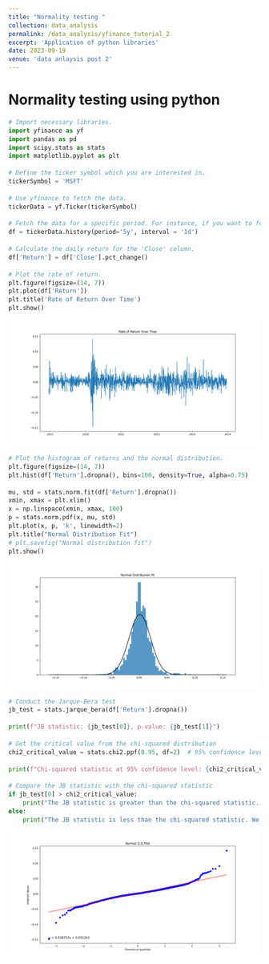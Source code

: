 ```yaml
---
title: "Normality testing "
collection: data_analysis
permalink: /data_analysis/yfinance_tutorial_2
excerpt: 'Application of python libraries'
date: 2023-09-19
venue: 'data anlaysis post 2'
---
```


# Normality testing using python

```python
# Import necessary libraries.
import yfinance as yf
import pandas as pd
import scipy.stats as stats
import matplotlib.pyplot as plt

# Define the ticker symbol which you are interested in.
tickerSymbol = 'MSFT'

# Use yfinance to fetch the data.
tickerData = yf.Ticker(tickerSymbol)

# Fetch the data for a specific period. For instance, if you want to fetch the data for the last 5 years, do as follows:
df = tickerData.history(period='5y', interval = '1d')

# Calculate the daily return for the 'Close' column.
df['Return'] = df['Close'].pct_change()

# Plot the rate of return.
plt.figure(figsize=(14, 7))
plt.plot(df['Return'])
plt.title('Rate of Return Over Time')
plt.show()
```

![Daily%20return%20times%20series.png](https://github.com/Anderson-Shin/anderson-shin.github.io/blob/master/images/Daily%20return%20times%20series.png?raw=true)

```python
# Plot the histogram of returns and the normal distribution.
plt.figure(figsize=(14, 7))
plt.hist(df['Return'].dropna(), bins=100, density=True, alpha=0.75)

mu, std = stats.norm.fit(df['Return'].dropna())
xmin, xmax = plt.xlim()
x = np.linspace(xmin, xmax, 100)
p = stats.norm.pdf(x, mu, std)
plt.plot(x, p, 'k', linewidth=2)
plt.title("Normal Distribution Fit")
# plt.savefig("Normal distribution fit")
plt.show()

```

![Normal%20distribution%20fit.png](https://github.com/Anderson-Shin/anderson-shin.github.io/blob/master/images/Normal%20distribution%20fit.png?raw=true)

```python
# Conduct the Jarque-Bera test
jb_test = stats.jarque_bera(df['Return'].dropna())

print(f"JB statistic: {jb_test[0]}, p-value: {jb_test[1]}")

# Get the critical value from the chi-squared distribution
chi2_critical_value = stats.chi2.ppf(0.95, df=2)  # 95% confidence level

print(f"Chi-squared statistic at 95% confidence level: {chi2_critical_value}")

# Compare the JB statistic with the chi-squared statistic
if jb_test[0] > chi2_critical_value:
    print("The JB statistic is greater than the chi-squared statistic. We reject the null hypothesis.")
else:
    print("The JB statistic is less than the chi-squared statistic. We fail to reject the null hypothesis.")

```

![Normal%20Q-Q%20Plot.png](https://github.com/Anderson-Shin/anderson-shin.github.io/blob/master/images/Normal%20Q-Q%20Plot.png?raw=true)